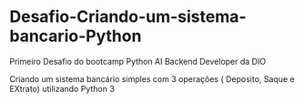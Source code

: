 # Desafio-Criando-um-sistema-bancario-Python
 Primeiro Desafio do bootcamp Python AI Backend Developer da DIO

 Criando um sistema bancário simples com 3 operações ( Deposito, Saque e EXtrato) utilizando Python 3
